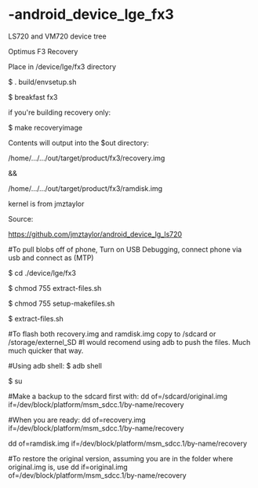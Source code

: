 -android_device_lge_fx3
=======================

LS720 and VM720 device tree

Optimus F3 Recovery


Place in /device/lge/fx3 directory

$ . build/envsetup.sh

$ breakfast fx3


if you're building recovery only:

$ make recoveryimage

Contents will output into the $out directory:

/home/.../.../out/target/product/fx3/recovery.img

&&

/home/.../.../out/target/product/fx3/ramdisk.img

kernel is from jmztaylor

Source:

https://github.com/jmztaylor/android_device_lg_ls720

#To pull blobs off of phone, Turn on USB Debugging, connect phone via usb and connect as (MTP)

$ cd ./device/lge/fx3

$ chmod 755 extract-files.sh

$ chmod 755 setup-makefiles.sh

$ extract-files.sh


#To flash both recovery.img and ramdisk.img copy to /sdcard or /storage/externel_SD
#I would recomend using adb to push the files. Much much quicker that way.

#Using adb shell:
$ adb shell

$ su


#Make a backup to the sdcard first with:
dd of=/sdcard/original.img if=/dev/block/platform/msm_sdcc.1/by-name/recovery



#When you are ready:
dd of=recovery.img if=/dev/block/platform/msm_sdcc.1/by-name/recovery

dd of=ramdisk.img if=/dev/block/platform/msm_sdcc.1/by-name/recovery


#To restore the original version, assuming you are in the folder where original.img is, use
dd if=original.img of=/dev/block/platform/msm_sdcc.1/by-name/recovery
